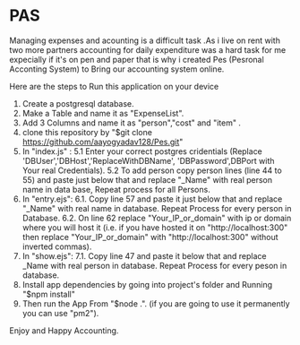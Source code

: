# PAS
Managing expenses and acounting is a difficult task .As i live on rent with two more partners accounting for daily expenditure was a hard task for me expecially if it's on pen and paper that is why i created Pes (Pesronal Acconting System) to Bring our accounting system online.

Here are the steps to Run this application on your device

1. Create a postgresql database.
2. Make a Table and name it as "ExpenseList".
3. Add 3 Columns and name it as "person","cost" and "item" .
4. clone  this repository by "$git clone https://github.com/aayogyadav128/Pes.git"
5. In "index.js" :
5.1 Enter your correct postgres cridentials (Replace  'DBUser','DBHost','ReplaceWithDBName', 'DBPassword',DBPort with Your real Credentials).
5.2 To add person copy person lines (line 44 to 55) and paste just below that and replace "_Name" with real person name in data base, Repeat process for all Persons.
6. In "entry.ejs":
6.1.  Copy line 57 and paste it just below that and replace "_Name" with real name in database. Repeat Process for every person in Database.
6.2.  On line 62 replace "Your_IP_or_domain" with ip or domain where you will host it (i.e. if you have hosted it on "http://localhost:300" then replace "Your_IP_or_domain" with "http://localhost:300" without inverted commas).
7. In "show.ejs":
7.1. Copy line 47 and paste it below that and replace _Name with real person in database. Repeat Process for every peson in database.
8. Install app dependencies  by going into project's folder and Running "$npm install"
9. Then run the App From "$node .". (if you are going to use it permanently you can use "pm2").

Enjoy and Happy Accounting.
